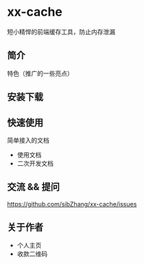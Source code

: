 # xx-cache
短小精悍的前端缓存工具，防止内存泄漏

## 简介

特色（推广的一些亮点）

## 安装下载

## 快速使用

简单接入的文档

- 使用文档
- 二次开发文档

## 交流 && 提问

https://github.com/sibZhang/xx-cache/issues

## 关于作者

- 个人主页
- 收款二维码

